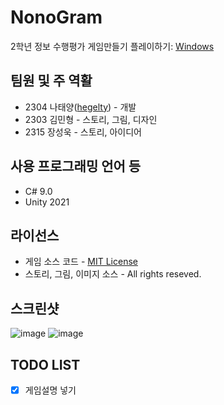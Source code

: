 # NonoGram
2학년 정보 수행평가 게임만들기
플레이하기: [Windows](https://github.com/hegelty/NonoGram/releases/download/v1.0.2/NonoGramSetup.exe)

## 팀원 및 주 역활
* 2304 나태양([hegelty](https://github.com/hegelty)) - 개발
* 2303 김민형 - 스토리, 그림, 디자인
* 2315 장성욱 - 스토리, 아이디어

## 사용 프로그래밍 언어 등
* C# 9.0
* Unity 2021

## 라이선스
* 게임 소스 코드 - [MIT License](/LICENSE)
* 스토리, 그림, 이미지 소스 - All rights reseved.

## 스크린샷
![image](https://user-images.githubusercontent.com/73592868/172379697-f3a9122e-4a16-4f10-a742-8e2d0bbb1991.png)
![image](https://user-images.githubusercontent.com/73592868/172379805-0caf819a-9368-4554-b38c-c82e1079106b.png)

## TODO LIST
 * [x] 게임설명 넣기

